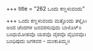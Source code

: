 +++
title = "262 ಒಂದು ಕಣ್ಣಳುವಂದು"

+++
ಒಂದು ಕಣ್ಣಳುವಂದು ಮತ್ತೊಂದು ತಳ್ಕೈಸಿ।  
ಅಂದ ಚೆಂದಗಳ ಜನವರಸುವುದು ಬಾಳೊಳ್॥  
ಬಂಧುಮೋಹವೊ ಯಶವೊ ವೈರವೊ ವೈಭವವೊ।  
ಬಂಧಿಪುದು ಜಗಕವರ - ಮಂಕುತಿಮ್ಮ॥  
